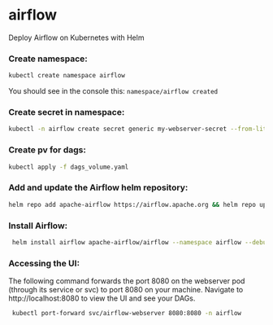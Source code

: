 # airflow
Deploy Airflow on Kubernetes with Helm

### Create namespace:

  ```bash
  kubectl create namespace airflow
  ```

You should see in the console this: `namespace/airflow created`

### Create secret in namespace:

  ```bash
  kubectl -n airflow create secret generic my-webserver-secret --from-literal="webserver-secret-key=$(python3 -c 'import secrets; print(secrets.token_hex(16))')"
  ```

### Create pv for dags:

  ```bash
  kubectl apply -f dags_volume.yaml
  ```
  
### Add and update the Airflow helm repository:

  ```bash
  helm repo add apache-airflow https://airflow.apache.org && helm repo update
  ```
  
### Install Airflow:

  ```bash
   helm install airflow apache-airflow/airflow --namespace airflow --debug -f values.yaml
  ```
  
### Accessing the UI:

The following command forwards the port 8080 on the webserver pod (through its service or svc) to port 8080 on your machine. Navigate to http://localhost:8080 to view the UI and see your DAGs.

 ```bash
  kubectl port-forward svc/airflow-webserver 8080:8080 -n airflow  
 ``` 
 
 
